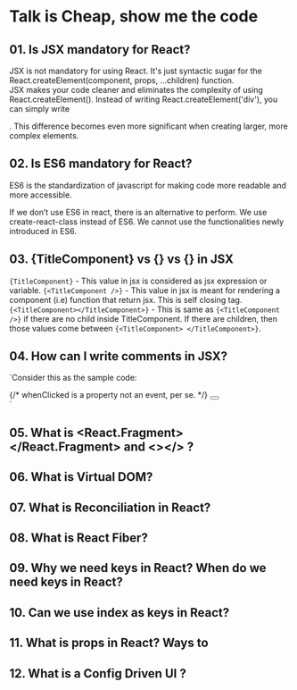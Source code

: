 # Talk is Cheap, show me the code

## 01. Is JSX mandatory for React?

JSX is not mandatory for using React. It's just syntactic sugar for the React.createElement(component, props, ...children) function.<br>JSX makes your code cleaner and eliminates the complexity of using React.createElement(). Instead of writing React.createElement('div'), you can simply write <div>. This difference becomes even more significant when creating larger, more complex elements.

## 02. Is ES6 mandatory for React?

ES6 is the standardization of javascript for making code more readable and more accessible.

If we don’t use ES6 in react, there is an alternative to perform. We use create-react-class instead of ES6. We cannot use the functionalities newly introduced in ES6.

## 03. {TitleComponent} vs {<TitleComponent/>} vs {<TitleComponent></TitleComponent>} in JSX

`{TitleComponent}` - This value in jsx is considered as jsx expression or variable.
`{<TitleComponent />}` - This value in jsx is meant for rendering a component (i.e) function that return jsx. This is self closing tag.
`{<TitleComponent></TitleComponent>}` - This is same as `{<TitleComponent />}` if there are no child inside TitleComponent. If there are children, then those values come between `{<TitleComponent> </TitleComponent>}`.

## 04. How can I write comments in JSX?

`Consider this as the sample code:

<div className="dropdown">
    {/* whenClicked is a property not an event, per se. */}
    <Button whenClicked={this.handleClick} className="btn-default" title={this.props.title} subTitleClassName="caret"></Button>
    <UnorderedList />
</div>
`

## 05. What is <React.Fragment></React.Fragment> and <></> ?

## 06. What is Virtual DOM?

## 07. What is Reconciliation in React?

## 08. What is React Fiber?

## 09. Why we need keys in React? When do we need keys in React?

## 10. Can we use index as keys in React?

## 11. What is props in React? Ways to

## 12. What is a Config Driven UI ?
